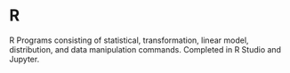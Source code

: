# R
R Programs consisting of statistical, transformation, linear model, distribution, and data manipulation commands. 
Completed in R Studio and Jupyter.
